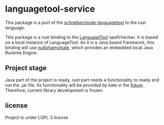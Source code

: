 # languagetool-service
This package is a port of the [schreiben/node-languagetool](https://github.com/schreiben/node-languagetool) to the rust language.


This package is a rust binding to the [LanguageTool](https://languagetool.org) spellchecker. It is based on a local instance of LanguageTool. As it is a Java based framework, this binding will use [nullishamy/kate](https://github.com/nullishamy/kate), which provides an embedded local Java Runtime Engine.

## Project stage
Java part of the project is ready, rust part needs a functionality to ready and run the .jar file. Its functionality will be provided by kate in the [future](https://github.com/nullishamy/kate/issues/13). Therefore, current library development is frozen.

## license
Project is under LGPL 3 license
